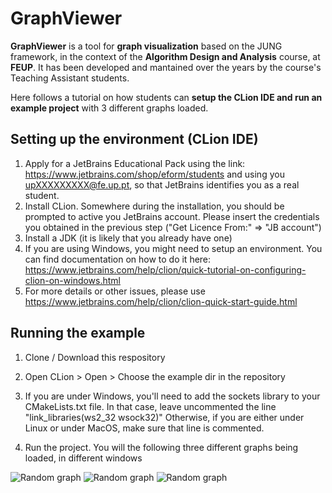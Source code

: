 # GraphViewer

**GraphViewer** is a tool for **graph visualization** based on the JUNG framework, in the context of the **Algorithm Design and Analysis** course, at **FEUP**. It has been developed and mantained over the years by the course's Teaching Assistant students.

Here follows a tutorial on how students can **setup the CLion IDE and run an example project** with 3 different graphs loaded.

## Setting up the environment (CLion IDE)

1. Apply for a JetBrains Educational Pack using the link: https://www.jetbrains.com/shop/eform/students and using you upXXXXXXXXX@fe.up.pt, so that JetBrains identifies you as a real student.
2. Install CLion. Somewhere during the installation, you should be prompted to active you JetBrains account. Please insert the credentials you obtained in the previous step ("Get Licence From:" => "JB account")
3. Install a JDK (it is likely that you already have one)
4. If you are using Windows, you might need to setup an environment. You can find documentation on how to do it here: https://www.jetbrains.com/help/clion/quick-tutorial-on-configuring-clion-on-windows.html
5. For more details or other issues, please use https://www.jetbrains.com/help/clion/clion-quick-start-guide.html

## Running the example

1. Clone / Download this respository
2. Open CLion > Open > Choose the example dir in the repository

3. If you are under Windows, you'll need to add the sockets library to your CMakeLists.txt file. In that case, leave uncommented the line "link_libraries(ws2_32 wsock32)" Otherwise, if you are either under Linux or under MacOS, make sure that line is commented.

4. Run the project. You will the following three different graphs being loaded, in different windows

![Random graph](./example/resources/graphs/random/preview.png)
![Random graph](./example/resources/graphs/star/preview.png)
![Random graph](./example/resources/graphs/rainbow/preview.png)
